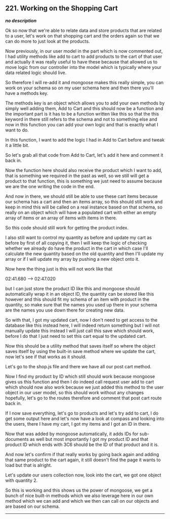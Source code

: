 ## 221. Working on the Shopping Cart

<strong><em>no description</em></strong>

Ok so now that we're able to relate data and store products that are related to
a user, let's work on that shopping cart and the orders again so that we can do
more to just look at the products. 

Now previously, in our user model in the part which is now commented out, I had
utility methods like add to cart to add products to the cart of that user and
actually it was really useful to have these because that allowed us to move
logic from our controller into the model which is typically where your data
related logic should live. 

So therefore I will re-add it and mongoose makes this really simple, you can
work on your schema so on my user schema here and then there you'll have a
methods key. 

The methods key is an object which allows you to add your own methods by simply
well adding them, Add to Cart and this should now be a function and the
important part is it has to be a function written like this so that the this
keyword in there still refers to the schema and not to something else and now in
this function you can add your own logic and that is exactly what I want to do. 

In this function, I want to add the logic I had in Add to Cart before and tweak
it a little bit. 

So let's grab all that code from Add to Cart, let's add it here and comment it
back in. 

Now the function here should also receive the product which I want to add, that
is something we required in the past as well, so we still will get a product to
that function, this is something we just need to assume because we are the one
writing the code in the end. 

And now in there, we should still be able to use these cart items because our
schema has a cart and then an items array, so this should still work and keep in
mind this will be called on a real instance based on that schema, so really on
an object which will have a populated cart with either an empty array of items
or an array of items with items in there. 

So this code should still work for getting the product index. 

I also still want to control my quantity as before and update my cart as before
by first of all copying it, then I will keep the logic of checking whether we
already do have the product in the cart in which case I'll calculate the new
quantity based on the old quantity and then I'll update my array or if I will
update my array by pushing a new object onto it. 

Now here the thing just is this will not work like that

 

02:41.680 --> 02:47.020

but I can just store the product ID like this and mongoose should automatically
wrap it in an object ID, the quantity can be stored like this however and this
should fit my schema of an item with product in the quantity, so make sure that
the names you used up there in your schema are the names you use down there for
creating new data. 

So with that, I got my updated cart, now I don't need to get access to the
database like this instead here, I will indeed return something but I will not
manually update this instead I will just call this save which should work,
before I do that I just need to set this cart equal to the updated cart. 

Now this should be a utility method that saves itself so where the object saves
itself by using the built-in save method where we update the cart, now let's see
if that works as it should. 

Let's go to the shop.js file and there we have all our post cart method. 

Now I find my product by ID which still should work because mongoose gives us
this function and then I do indeed call request user add to cart which should
now also work because we just added this method to the user object in our user
model, so this should work without any changes hopefully, let's go to the routes
therefore and comment that post cart route back in. 

If I now save everything, let's go to products and let's try add to cart, I do
get some output here and let's now have a look at compass and looking into the
users, there I have my cart, I got my items and I got an ID in there. 

Now that was added by mongoose automatically, it adds IDs for sub-documents as
well but most importantly I got my product ID and that product ID which ends
with 3C6 should be the ID of that product and it is. 

And now let's confirm if that really works by going back again and adding that
same product to the cart again, it still doesn't find the page it wants to load
but that is alright. 

Let's update our users collection now, look into the cart, we got one object
with quantity 2. 

So this is working  and this shows us the power of mongoose, we get a bunch of
nice built-in methods which we also leverage here in our own method which we can
add and which we then can call on our objects and are based on our schema. 

---